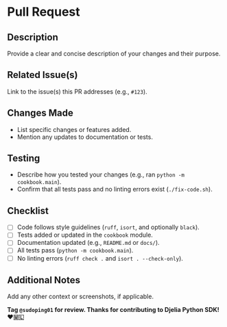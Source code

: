 # Pull Request

## Description
Provide a clear and concise description of your changes and their purpose.

## Related Issue(s)
Link to the issue(s) this PR addresses (e.g., `#123`).

## Changes Made
- List specific changes or features added.
- Mention any updates to documentation or tests.

## Testing
- Describe how you tested your changes (e.g., ran `python -m cookbook.main`).
- Confirm that all tests pass and no linting errors exist (`./fix-code.sh`).

## Checklist
- [ ] Code follows style guidelines (`ruff`, `isort`, and optionally `black`).
- [ ] Tests added or updated in the `cookbook` module.
- [ ] Documentation updated (e.g., `README.md` or `docs/`).
- [ ] All tests pass (`python -m cookbook.main`).
- [ ] No linting errors (`ruff check .` and `isort . --check-only`).

## Additional Notes
Add any other context or screenshots, if applicable.

**Tag `@sudoping01` for review. Thanks for contributing to Djelia Python SDK! ❤️🇲🇱**